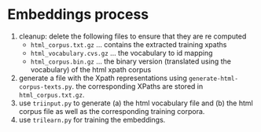 # Embeddings process

1. cleanup: delete the following files to ensure that they are re computed
   - `html_corpus.txt.gz` ... contains the extracted training xpaths
   - `html_vocabulary.cvs.gz` ... the vocabulary to id mapping
   - `html_corpus.bin.gz` ... the binary version (translated using the vocabulary) of the html xpath corpus
2. generate a file with the Xpath representations using `generate-html-corpus-texts.py`. the corresponding XPaths are stored in `html_corpus.txt.gz`.
3. use `triinput.py` to generate (a) the html vocabulary file and (b) the html corpus file as well as the corresponding training corpora.
4. use `trilearn.py` for training the embeddings.
